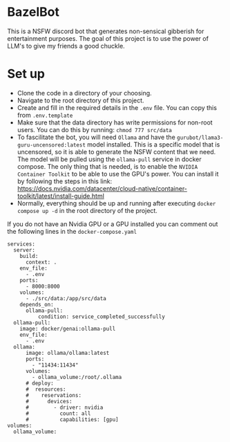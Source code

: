 # BazelBot
This is a NSFW discord bot that generates non-sensical gibberish for entertainment purposes.
The goal of this project is to use the power of LLM's to give my friends a good chuckle.


# Set up
* Clone the code in a directory of your choosing.
* Navigate to the root directory of this project.
* Create and fill in the required details in the `.env` file. You can copy this from `.env.template`
* Make sure that the data directory has write permissions for non-root users. You can do this by running: `chmod 777 src/data`
* To fascilitate the bot, you will need `Ollama` and have the `gurubot/llama3-guru-uncensored:latest` model installed. This is a specific model that is uncensored, so it is able to generate the NSFW content that we need. The model will be pulled using the `ollama-pull` service in docker compose. The only thing that is needed, is to enable the `NVIDIA Container Toolkit` to be able to use the GPU's power. You can install it by following the steps in this link: https://docs.nvidia.com/datacenter/cloud-native/container-toolkit/latest/install-guide.html
* Normally, everything should be up and running after executing `docker compose up -d` in the root directory of the project.


If you do not have an Nvidia GPU or a GPU installed you can comment out the following lines in the `docker-compose.yaml`
```
services:
  server:
    build:
      context: .
    env_file:
      - .env
    ports:
      - 8000:8000
    volumes:
      - ./src/data:/app/src/data
    depends_on:
      ollama-pull:
          condition: service_completed_successfully
  ollama-pull:
    image: docker/genai:ollama-pull
    env_file:
      - .env
  ollama:
      image: ollama/ollama:latest
      ports:
        - "11434:11434"
      volumes:
        - ollama_volume:/root/.ollama
      # deploy:
      #  resources:
      #    reservations:
      #      devices:
      #        - driver: nvidia
      #          count: all
      #          capabilities: [gpu]
volumes:
  ollama_volume:
```

